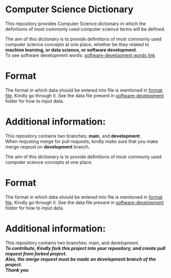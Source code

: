 # Computer Science Dictionary
This repository provides Computer Science dictionary in which the definitions of most commonly used computer science terms will be defined.  

The aim of this dictionary is to provide definitions of most commonly used computer science concepts at one place, whether be they related to **machine learning, or data science, or software development**.  
To see software development words: [software-development words link](software-development/software-development-terms.md)

# Format
The format in which data should be entered into file is mentioned in [format file](format.md). Kindly go through it. See the data file present in [software-development](software-development) folder for how to input data.

# Additional information:
This repository contains two branches: **main**, and **development**.  
When requsting merge for pull requests, kindly make sure that you make merge reqeust on **development** branch.

The aim of this dictionary is to provide definitions of most commonly used computer science concepts at one place.  
# Format
The format in which data should be entered into file is mentioned in [format file](format.md). Kindly go through it. See the data file present in [software-development](software-development) folder for how to input data.

# Additional information:
This repository contains two branches: main, and development.  
***To contribute, Kindly fork this project into your repository, and create pull request from forked project.  
Also, the merge request must be made on development branch of the project.  
Thank you***

